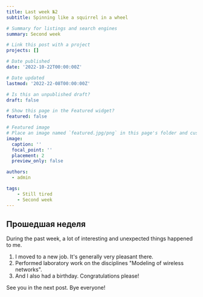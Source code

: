 ```yaml
---
title: Last week №2	
subtitle: Spinning like a squirrel in a wheel

# Summary for listings and search engines
summary: Second week

# Link this post with a project
projects: []

# Date published
date: '2022-10-22T00:00:00Z'

# Date updated
lastmod: '2022-22-08T00:00:00Z'

# Is this an unpublished draft?
draft: false

# Show this page in the Featured widget?
featured: false

# Featured image
# Place an image named `featured.jpg/png` in this page's folder and customize its options here.
image:
  caption: ''
  focal_point: ''
  placement: 2
  preview_only: false

authors:
  - admin

tags:
    - Still tired
    - Second week
---
```




## Прошедшая неделя

During the past week, a lot of interesting and unexpected things happened to me.
1. I moved to a new job. It's generally very pleasant there.
2. Performed laboratory work on the disciplines "Modeling of wireless networks".
3. And I also had a birthday. Congratulations please!

See you in the next post. Bye everyone!